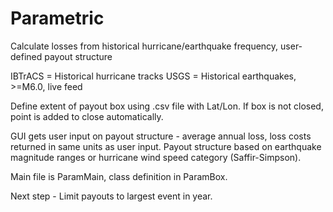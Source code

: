 Parametric
==========

Calculate losses from historical hurricane/earthquake frequency, user-defined payout structure

IBTrACS = Historical hurricane tracks
USGS = Historical earthquakes, >=M6.0, live feed

Define extent of payout box using .csv file with Lat/Lon.  If box is not closed, point is added to close automatically.

GUI gets user input on payout structure - average annual loss, loss costs returned in same units as user input.
Payout structure based on earthquake magnitude ranges or hurricane wind speed category (Saffir-Simpson).

Main file is ParamMain, class definition in ParamBox.

Next step - Limit payouts to largest event in year.

